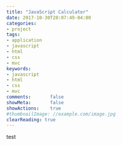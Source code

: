 ```yaml
---
title: "JavaScript Calculator"
date: 2017-10-30T20:07:49-04:00
categories:
- project
tags:
- application
- javascript
- html
- css
- mvc
keywords:
- javascript
- html
- css
- mvc
comments:       false
showMeta:       false
showActions:    true
#thumbnailImage: //example.com/image.jpg
clearReading: true
---
```

test

